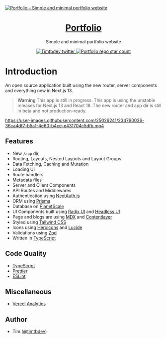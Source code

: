 <a href="https://timtb.dev">
  <img alt="Portfolio – Simple and minimal portfolio website" src="https://timtb.dev/images/banner/banner.jpg">
  <h1 align="center">Portfolio</h1>
</a>

<p align="center">
  Simple and minimal portfolio website
</p>

<p align="center">
  <a href="https://twitter.com/timtbdev">
    <img src="https://img.shields.io/twitter/follow/timtbdev?style=flat&label=timtbdev&logo=twitter&color=0bf&logoColor=fff" alt="Timtbdev twitter" />
  </a>
  <a href="https://github.com/timtbdev/Portfolio">
    <img src="https://img.shields.io/github/stars/timtbdev/Portfolio?label=timtbdev%2FPortfolio" alt="Portfolio repo star count" />
  </a>
</p>

# Introduction

An open source application built using the new router, server components and everything new in Next.js 13.

> **Warning**
> This app is still in progress.
> This app is using the unstable releases for Next.js 13 and React 18. The new router and app dir is still in beta and not production-ready.

https://user-images.githubusercontent.com/25026241/234760036-36ca4df7-b5a1-4e60-b4ce-e431704c5dfb.mp4

## Features

- New `/app` dir,
- Routing, Layouts, Nested Layouts and Layout Groups
- Data Fetching, Caching and Mutation
- Loading UI
- Route handlers
- Metadata files
- Server and Client Components
- API Routes and Middlewares
- Authentication using [NextAuth.js](https://next-auth.js.org/)
- ORM using [Prisma](https://www.prisma.io/)
- Database on [PlanetScale](https://planetscale.com/)
- UI Components built using [Radix UI](https://www.radix-ui.com/) and [Headless UI](https://headlessui.com/)
- Page and blogs are using [MDX](https://mdxjs.com/) and [Contentlayer](https://www.contentlayer.dev/)
- Styled using [Tailwind CSS](https://tailwindcss.com/)
- Icons using [Heroicons](https://heroicons.com/) and [Lucide](https://lucide.dev/)
- Validations using [Zod](<(https://www.zod.dev)>)
- Written in [TypeScript](https://www.typescriptlang.org/)

## Code Quality

- [TypeScript](https://www.typescriptlang.org/)
- [Prettier](https://prettier.io/)
- [ESLint](https://eslint.org/)

## Miscellaneous

- [Vercel Analytics](https://vercel.com/analytics)

## Author

- Tim ([@timtbdev](https://twitter.com/timtbdev))
